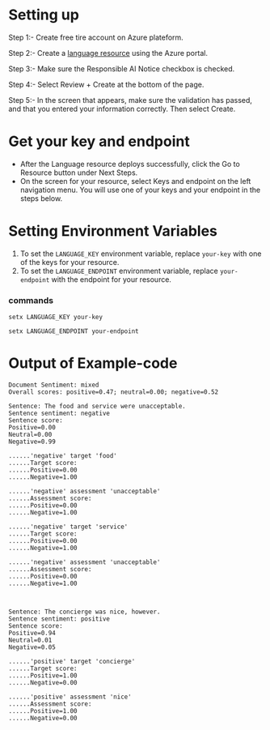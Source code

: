 # Setting up
Step 1:- Create free tire account on Azure plateform.

Step 2:- Create a <a href = "https://portal.azure.com/#create/Microsoft.CognitiveServicesTextAnalytics" target = "_blank"> language resource</a> using the Azure portal.

Step 3:- Make sure the Responsible AI Notice checkbox is checked.

Step 4:- Select Review + Create at the bottom of the page.

Step 5:- In the screen that appears, make sure the validation has passed, and that you entered your information correctly. Then select Create.

# Get your key and endpoint
 - After the Language resource deploys successfully, click the Go to Resource button under Next Steps.
 - On the screen for your resource, select Keys and endpoint on the left navigation menu. You will use one of your keys and your endpoint in the steps below.

# Setting Environment Variables
  1. To set the `LANGUAGE_KEY` environment variable, replace `your-key` with one of the keys for your resource.
  2. To set the `LANGUAGE_ENDPOINT` environment variable, replace `your-endpoint` with the endpoint for your resource.
 ### commands
 ```batch
setx LANGUAGE_KEY your-key
```
```batch
setx LANGUAGE_ENDPOINT your-endpoint
```
# Output of Example-code
```batch
Document Sentiment: mixed
Overall scores: positive=0.47; neutral=0.00; negative=0.52

Sentence: The food and service were unacceptable.
Sentence sentiment: negative
Sentence score:
Positive=0.00
Neutral=0.00
Negative=0.99

......'negative' target 'food'
......Target score:
......Positive=0.00
......Negative=1.00

......'negative' assessment 'unacceptable'
......Assessment score:
......Positive=0.00
......Negative=1.00

......'negative' target 'service'
......Target score:
......Positive=0.00
......Negative=1.00

......'negative' assessment 'unacceptable'
......Assessment score:
......Positive=0.00
......Negative=1.00



Sentence: The concierge was nice, however.
Sentence sentiment: positive
Sentence score:
Positive=0.94
Neutral=0.01
Negative=0.05

......'positive' target 'concierge'
......Target score:
......Positive=1.00
......Negative=0.00

......'positive' assessment 'nice'
......Assessment score:
......Positive=1.00
......Negative=0.00
```
